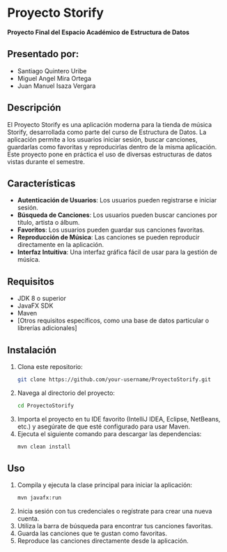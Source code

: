 # Proyecto Storify

**Proyecto Final del Espacio Académico de Estructura de Datos**

## Presentado por:
- Santiago Quintero Uribe
- Miguel Angel Mira Ortega
- Juan Manuel Isaza Vergara

## Descripción

El Proyecto Storify es una aplicación moderna para la tienda de música Storify, desarrollada como parte del curso de Estructura de Datos. La aplicación permite a los usuarios iniciar sesión, buscar canciones, guardarlas como favoritas y reproducirlas dentro de la misma aplicación. Este proyecto pone en práctica el uso de diversas estructuras de datos vistas durante el semestre.

## Características

- **Autenticación de Usuarios**: Los usuarios pueden registrarse e iniciar sesión.
- **Búsqueda de Canciones**: Los usuarios pueden buscar canciones por título, artista o álbum.
- **Favoritos**: Los usuarios pueden guardar sus canciones favoritas.
- **Reproducción de Música**: Las canciones se pueden reproducir directamente en la aplicación.
- **Interfaz Intuitiva**: Una interfaz gráfica fácil de usar para la gestión de música.
## Requisitos

- JDK 8 o superior
- JavaFX SDK
- Maven
- [Otros requisitos específicos, como una base de datos particular o librerías adicionales]

## Instalación

1. Clona este repositorio:
    ```sh
    git clone https://github.com/your-username/ProyectoStorify.git
    ```
2. Navega al directorio del proyecto:
    ```sh
    cd ProyectoStorify
    ```
3. Importa el proyecto en tu IDE favorito (IntelliJ IDEA, Eclipse, NetBeans, etc.) y asegúrate de que esté configurado para usar Maven.
4. Ejecuta el siguiente comando para descargar las dependencias:
    ```sh
    mvn clean install
    ```

## Uso

1. Compila y ejecuta la clase principal para iniciar la aplicación:
    ```sh
    mvn javafx:run
    ```
2. Inicia sesión con tus credenciales o regístrate para crear una nueva cuenta.
3. Utiliza la barra de búsqueda para encontrar tus canciones favoritas.
4. Guarda las canciones que te gustan como favoritas.
5. Reproduce las canciones directamente desde la aplicación.
